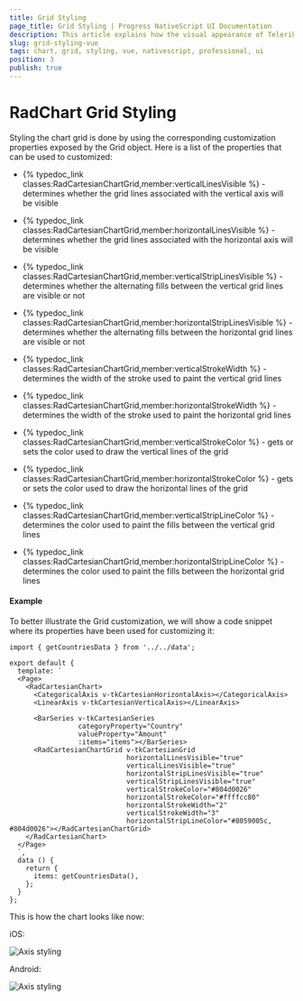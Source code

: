 ```yaml
---
title: Grid Styling
page_title: Grid Styling | Progress NativeScript UI Documentation
description: This article explains how the visual appearance of Telerik Chart's grid for NativeScript can be customized.
slug: grid-styling-vue
tags: chart, grid, styling, vue, nativescript, professional, ui
position: 3
publish: true
---
```


# RadChart Grid Styling

Styling the chart grid is done by using the corresponding customization properties exposed by the Grid object. Here is a list of the properties that can be used to customized:

- {% typedoc_link classes:RadCartesianChartGrid,member:verticalLinesVisible %} - determines whether the grid lines associated with the vertical axis will be visible
- {% typedoc_link classes:RadCartesianChartGrid,member:horizontalLinesVisible %} - determines whether the grid lines associated with the horizontal axis will be visible

- {% typedoc_link classes:RadCartesianChartGrid,member:verticalStripLinesVisible %} - determines whether the alternating fills between the vertical grid lines are visible or not
- {% typedoc_link classes:RadCartesianChartGrid,member:horizontalStripLinesVisible %} - determines whether the alternating fills between the horizontal grid lines are visible or not

- {% typedoc_link classes:RadCartesianChartGrid,member:verticalStrokeWidth %} - determines the width of the stroke used to paint the vertical grid lines
- {% typedoc_link classes:RadCartesianChartGrid,member:horizontalStrokeWidth %} - determines the width of the stroke used to paint the horizontal grid lines

- {% typedoc_link classes:RadCartesianChartGrid,member:verticalStrokeColor %} - gets or sets the color used to draw the vertical lines of the grid
- {% typedoc_link classes:RadCartesianChartGrid,member:horizontalStrokeColor %} - gets or sets the color used to draw the horizontal lines of the grid

- {% typedoc_link classes:RadCartesianChartGrid,member:verticalStripLineColor %} - determines the color used to paint the fills between the vertical grid lines
- {% typedoc_link classes:RadCartesianChartGrid,member:horizontalStripLineColor %} - determines the color used to paint the fills between the horizontal grid lines

#### Example

To better illustrate the Grid customization, we will show a code snippet where its properties have been used for customizing it:

```
import { getCountriesData } from '../../data';

export default {
  template: `
  <Page>
    <RadCartesianChart>
      <CategoricalAxis v-tkCartesianHorizontalAxis></CategoricalAxis>
      <LinearAxis v-tkCartesianVerticalAxis></LinearAxis>

      <BarSeries v-tkCartesianSeries
                 categoryProperty="Country"
                 valueProperty="Amount"
                 :items="items"></BarSeries>
      <RadCartesianChartGrid v-tkCartesianGrid
                             horizontalLinesVisible="true"
                             verticalLinesVisible="true"
                             horizontalStripLinesVisible="true"
                             verticalStripLinesVisible="true"
                             verticalStrokeColor="#804d0026"
                             horizontalStrokeColor="#ffffcc80"
                             horizontalStrokeWidth="2"
                             verticalStrokeWidth="3"
                             horizontalStripLineColor="#8059005c, #804d0026"></RadCartesianChartGrid>
    </RadCartesianChart>
  </Page>
  `,
  data () {
    return {
      items: getCountriesData(),
    };
  }
};
```

This is how the chart looks like now:

iOS:

![Axis styling](../../../../ui/img/ns_ui/grid_styling_ios.png "iOS")

Android:

![Axis styling](../../../../ui/img/ns_ui/grid_styling_android.png "Android")
